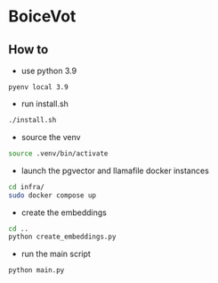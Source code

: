 # BoiceVot

## How to

- use python 3.9

```
pyenv local 3.9
```

- run install.sh

```bash
./install.sh
```

- source the venv

```bash
source .venv/bin/activate
```

- launch the pgvector and llamafile docker instances

```bash
cd infra/
sudo docker compose up
```

- create the embeddings

```bash
cd ..
python create_embeddings.py
```

- run the main script

```bash
python main.py
```
